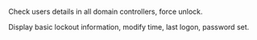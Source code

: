 Check users details in all domain controllers, force unlock.

Display basic lockout information, modify time, last logon, password set.
